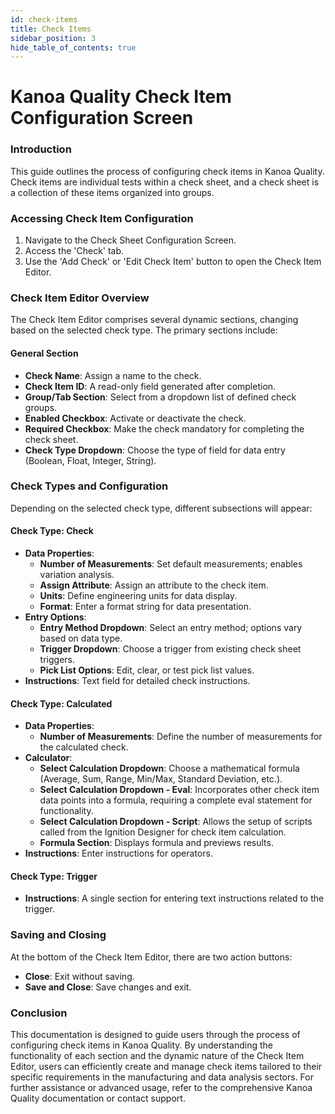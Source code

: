```yaml
---
id: check-items
title: Check Items
sidebar_position: 3
hide_table_of_contents: true
---
```

# Kanoa Quality Check Item Configuration Screen

### Introduction
This guide outlines the process of configuring check items in Kanoa Quality. Check items are individual tests within a check sheet, and a check sheet is a collection of these items organized into groups.

### Accessing Check Item Configuration
1. Navigate to the Check Sheet Configuration Screen.
2. Access the 'Check' tab.
3. Use the 'Add Check' or 'Edit Check Item' button to open the Check Item Editor.

### Check Item Editor Overview
The Check Item Editor comprises several dynamic sections, changing based on the selected check type. The primary sections include:

#### General Section
- **Check Name**: Assign a name to the check.
- **Check Item ID**: A read-only field generated after completion.
- **Group/Tab Section**: Select from a dropdown list of defined check groups.
- **Enabled Checkbox**: Activate or deactivate the check.
- **Required Checkbox**: Make the check mandatory for completing the check sheet.
- **Check Type Dropdown**: Choose the type of field for data entry (Boolean, Float, Integer, String).

### Check Types and Configuration
Depending on the selected check type, different subsections will appear:

#### Check Type: Check
- **Data Properties**:
  - **Number of Measurements**: Set default measurements; enables variation analysis.
  - **Assign Attribute**: Assign an attribute to the check item.
  - **Units**: Define engineering units for data display.
  - **Format**: Enter a format string for data presentation.
- **Entry Options**:
  - **Entry Method Dropdown**: Select an entry method; options vary based on data type.
  - **Trigger Dropdown**: Choose a trigger from existing check sheet triggers.
  - **Pick List Options**: Edit, clear, or test pick list values.
- **Instructions**: Text field for detailed check instructions.

#### Check Type: Calculated
- **Data Properties**:
  - **Number of Measurements**: Define the number of measurements for the calculated check.
- **Calculator**:
  - **Select Calculation Dropdown**: Choose a mathematical formula (Average, Sum, Range, Min/Max, Standard Deviation, etc.).
  - **Select Calculation Dropdown - Eval**: Incorporates other check item data points into a formula, requiring a complete eval statement for functionality.
  - **Select Calculation Dropdown - Script**: Allows the setup of scripts called from the Ignition Designer for check item calculation.
  - **Formula Section**: Displays formula and previews results.
- **Instructions**: Enter instructions for operators.

#### Check Type: Trigger
- **Instructions**: A single section for entering text instructions related to the trigger.

### Saving and Closing
At the bottom of the Check Item Editor, there are two action buttons:
- **Close**: Exit without saving.
- **Save and Close**: Save changes and exit.

### Conclusion
This documentation is designed to guide users through the process of configuring check items in Kanoa Quality. By understanding the functionality of each section and the dynamic nature of the Check Item Editor, users can efficiently create and manage check items tailored to their specific requirements in the manufacturing and data analysis sectors. For further assistance or advanced usage, refer to the comprehensive Kanoa Quality documentation or contact support.

